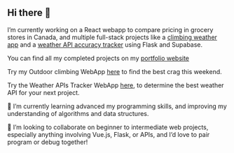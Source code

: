 ## Hi there 👋
I’m currently working on a React webapp to compare pricing in grocery stores in Canada, and multiple full-stack projects like a [climbing weather app](https://github.com/OlegVasiliev89/Climbing-Weather) and a [weather API accuracy tracker](https://github.com/OlegVasiliev89/Weather-API-accuracy) using Flask and Supabase.

You can find all my completed projects on my [portfolio website](http://www.oleg-vasiliev.com/)

Try my Outdoor climbing WebApp [here](http://climbing-weather.oleg-vasiliev.com/) to find the best crag this weekend.

Try the Weather APIs Tracker WebApp [here](http://weather-api-accuracy.oleg-vasiliev.com/), to determine the best weather API for your next project.

🌱 I’m currently learning advanced my programming skills, and improving my understanding of algorithms and data structures.

👯 I’m looking to collaborate on beginner to intermediate web projects, especially anything involving Vue.js, Flask, or APIs, and I’d love to pair program or debug together!
<!--
**OlegVasiliev89/OlegVasiliev89** is a ✨ _special_ ✨ repository because its `README.md` (this file) appears on your GitHub profile.


